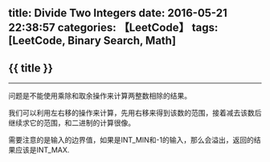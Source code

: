 title: Divide Two Integers
date: 2016-05-21 22:38:57
categories: 【LeetCode】
tags: [LeetCode, Binary Search, Math]
---
## {{ title }} ##

---

问题是不能使用乘除和取余操作来计算两整数相除的结果。

我们可以利用左右移的操作来计算，先用右移来得到该数的范围，接着减去该数后继续求它的范围，和二进制的计算很像。

需要注意的是输入的边界值，如果是INT_MIN和-1的输入，那么会溢出，返回的结果应该是INT_MAX.
